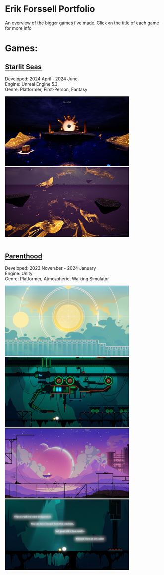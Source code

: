 # **Erik Forssell Portfolio**
An overview of the bigger games i've made.
Click on the title of each game for more info

# Games:

## [Starlit Seas](StarlitSeas/README.md)
Developed: 2024 April - 2024 June 
<br/>
Engine: Unreal Engine 5.3
<br/>
Genre: Platformer, First-Person, Fantasy

<img src="Images/StarlitSeas1.png" width = 400 /> <img src="Images/StarlitSeas2.png" width = 400  />
<br/>
<br/>
## [Parenthood](Parenthood/README.md)
Developed: 2023 November - 2024 January 
<br/>
Engine: Unity
<br/>
Genre: Platformer, Atmospheric, Walking Simulator

<img src="Images/Parenthood1.png" width = 400 /> <img src="Images/Parenthood2.png" width = 400  />
<img src="Images/Parenthood3.png" width = 400  /> <img src="Images/Parenthood4.png" width = 400  />
